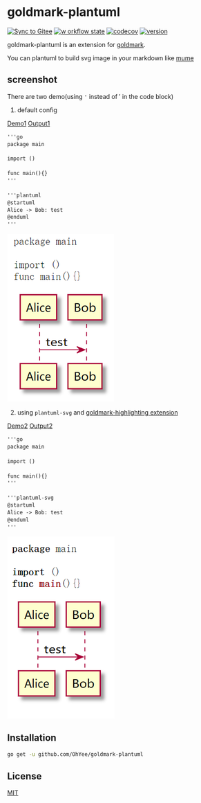 # goldmark-plantuml

[![Sync to Gitee](https://github.com/OhYee/goldmark-plantuml/workflows/Sync%20to%20Gitee/badge.svg)](https://gitee.com/OhYee/goldmark-plantuml) [![w
orkflow state](https://github.com/OhYee/goldmark-plantuml/workflows/test/badge.svg)](https://github.com/OhYee/goldmark-plantuml/actions) [![codecov](https://codecov.io/gh/OhYee/goldmark-plantuml/branch/master/graph/badge.svg)](https://codecov.io/gh/OhYee/goldmark-plantuml) [![version](https://img.shields.io/github/v/tag/OhYee/goldmark-plantuml)](https://github.com/OhYee/goldmark-plantuml/tags)

goldmark-plantuml is an extension for [goldmark](https://github.com/yuin/goldmark).  

You can plantuml to build svg image in your markdown like [mume](https://github.com/shd101wyy/mume)

## screenshot

There are two demo(using `'` instead of &#8242; in the code block)

1. default config

[Demo1](demo/demo1/main.go)
[Output1](demo/demo1/output.html)

```markdown
'''go
package main

import ()

func main(){}
'''

'''plantuml
@startuml
Alice -> Bob: test
@enduml
'''
```

![](img/default.png)

2. using `plantuml-svg` and [goldmark-highlighting extension](https://github.com/yuin/goldmark-highlighting)

[Demo2](demo/demo1/main.go)
[Output2](demo/demo1/output.html)

```markdown
'''go
package main

import ()

func main(){}
'''

'''plantuml-svg
@startuml
Alice -> Bob: test
@enduml
'''
```

![](img/highlighting.png)

## Installation

```bash
go get -u github.com/OhYee/goldmark-plantuml
```

## License

[MIT](LICENSE)
